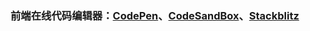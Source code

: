 ### 前端在线代码编辑器：[CodePen](https://codepen.io/)、[CodeSandBox](https://codesandbox.io/)、[Stackblitz](https://stackblitz.com/)

